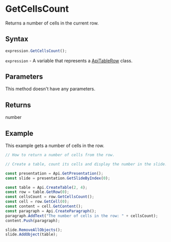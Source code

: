 # GetCellsCount

Returns a number of cells in the current row.

## Syntax

```javascript
expression.GetCellsCount();
```

`expression` - A variable that represents a [ApiTableRow](../ApiTableRow.md) class.

## Parameters

This method doesn't have any parameters.

## Returns

number

## Example

This example gets a number of cells in the row.

```javascript editor-pptx
// How to return a number of cells from the row.

// Create a table, count its cells and display the number in the slide.

const presentation = Api.GetPresentation();
const slide = presentation.GetSlideByIndex(0);

const table = Api.CreateTable(2, 4);
const row = table.GetRow(0);
const cellsCount = row.GetCellsCount();
const cell = row.GetCell(0);
const content = cell.GetContent();
const paragraph = Api.CreateParagraph();
paragraph.AddText("The number of cells in the row: " + cellsCount);
content.Push(paragraph);

slide.RemoveAllObjects();
slide.AddObject(table);

```
